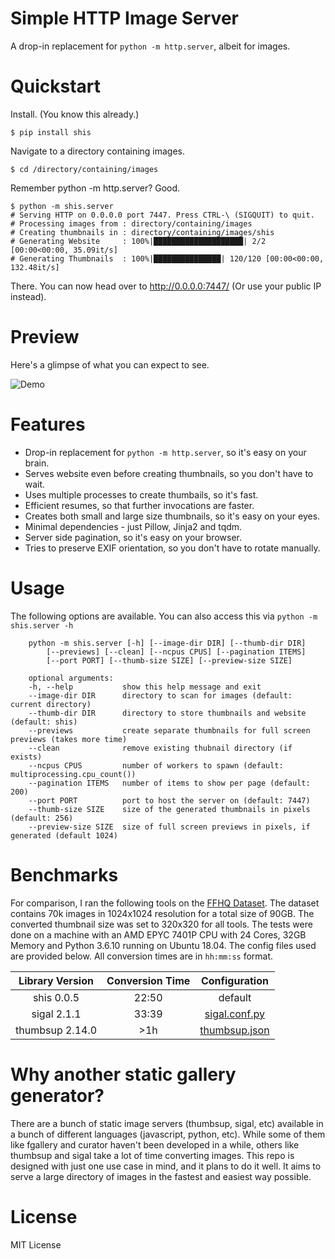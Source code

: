 # Simple HTTP Image Server
A drop-in replacement for `python -m http.server`, albeit for images.

# Quickstart
Install. (You know this already.)
```
$ pip install shis
```
Navigate to a directory containing images.
```
$ cd /directory/containing/images
```
Remember python -m http.server? Good.
```
$ python -m shis.server
# Serving HTTP on 0.0.0.0 port 7447. Press CTRL-\ (SIGQUIT) to quit.
# Processing images from : directory/containing/images
# Creating thumbnails in : directory/containing/images/shis
# Generating Website     : 100%|████████████████████| 2/2 [00:00<00:00, 35.09it/s]
# Generating Thumbnails  : 100%|███████████████| 120/120 [00:00<00:00, 132.48it/s]
```
There. You can now head over to http://0.0.0.0:7447/ (Or use your public IP instead).

# Preview
Here's a glimpse of what you can expect to see.

![Demo](https://github.com/nikhilweee/shis/blob/main/static/demo.png)

# Features
* Drop-in replacement for `python -m http.server`, so it's easy on your brain.
* Serves website even before creating thumbnails, so you don't have to wait.
* Uses multiple processes to create thumbails, so it's fast.
* Efficient resumes, so that further invocations are faster.
* Creates both small and large size thumbnails, so it's easy on your eyes.
* Minimal dependencies - just Pillow, Jinja2 and tqdm.
* Server side pagination, so it's easy on your browser.
* Tries to preserve EXIF orientation, so you don't have to rotate manually.

# Usage
The following options are available. You can also access this via `python -m shis.server -h`
```
    python -m shis.server [-h] [--image-dir DIR] [--thumb-dir DIR] 
        [--previews] [--clean] [--ncpus CPUS] [--pagination ITEMS] 
        [--port PORT] [--thumb-size SIZE] [--preview-size SIZE]

    optional arguments:
    -h, --help           show this help message and exit
    --image-dir DIR      directory to scan for images (default: current directory)
    --thumb-dir DIR      directory to store thumbnails and website (default: shis)
    --previews           create separate thumbnails for full screen previews (takes more time)
    --clean              remove existing thubnail directory (if exists)
    --ncpus CPUS         number of workers to spawn (default: multiprocessing.cpu_count())
    --pagination ITEMS   number of items to show per page (default: 200)
    --port PORT          port to host the server on (default: 7447)
    --thumb-size SIZE    size of the generated thumbnails in pixels (default: 256)
    --preview-size SIZE  size of full screen previews in pixels, if generated (default 1024)
```

# Benchmarks

For comparison, I ran the following tools on the [FFHQ Dataset](https://github.com/NVlabs/ffhq-dataset). The dataset contains 70k images in 1024x1024 resolution for a total size of 90GB. The converted thumbnail size was set to 320x320 for all tools. The tests were done on a machine with an AMD EPYC 7401P CPU with 24 Cores, 32GB Memory and Python 3.6.10 running on Ubuntu 18.04. The config files used are provided below. All conversion times are in `hh:mm:ss` format.

| Library Version | Conversion Time |             Configuration             |
|:---------------:|:---------------:|:-------------------------------------:|
|    shis 0.0.5   |      22:50      |                default                |
|   sigal 2.1.1   |      33:39      | [sigal.conf.py](static/sigal.conf.py) |
| thumbsup 2.14.0 |       >1h       | [thumbsup.json](static/thumbsup.json) |

# Why another static gallery generator?
There are a bunch of static image servers (thumbsup, sigal, etc) available in a bunch of different languages (javascript, python, etc). While some of them like fgallery and curator haven't been developed in a while, others like thumbsup and sigal take a lot of time converting images. This repo is designed with just one use case in mind, and it plans to do it well. It aims to serve a large directory of images in the fastest and easiest way possible.

# License
MIT License